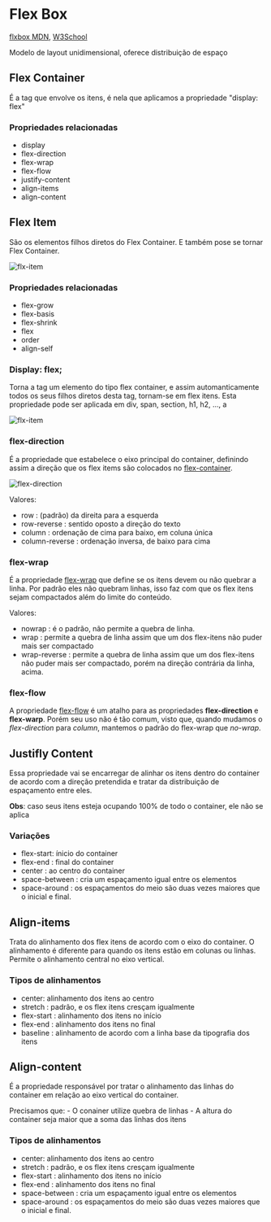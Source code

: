 # Flex Box

[flxbox MDN](https://developer.mozilla.org/en-US/docs/Web/CSS/CSS_Flexible_Box_Layout/Basic_Concepts_of_Flexbox), [W3School](https://www.w3schools.com/css/css3_flexbox.asp)

Modelo de layout unidimensional, oferece distribuição de espaço

## Flex Container
É a tag que envolve os itens, é nela que aplicamos a propriedade "display: flex"

### Propriedades relacionadas
- display
- flex-direction
- flex-wrap
- flex-flow
- justify-content
- align-items
- align-content


## Flex Item

São os elementos filhos diretos do Flex Container. E também pose se tornar Flex Container.


![flx-item](https://encrypted-tbn0.gstatic.com/images?q=tbn:ANd9GcRKQML4QVgTsqFV75YHn0eXWsACisYFv3Jq7A&usqp=CAU)


### Propriedades relacionadas

- flex-grow
- flex-basis
- flex-shrink
- flex
- order
- align-self

### Display: flex;

Torna a tag um elemento do tipo flex container, e assim automanticamente todos os seus filhos diretos desta tag, tornam-se em flex itens. Esta propriedade pode ser aplicada em div, span, section, h1, h2, ..., a

![flx-item](https://encrypted-tbn0.gstatic.com/images?q=tbn:ANd9GcRKQML4QVgTsqFV75YHn0eXWsACisYFv3Jq7A&usqp=CAU)


### flex-direction

É a propriedade que estabelece o eixo principal do container, definindo assim a direção que os flex items são colocados no [flex-container](https://developer.mozilla.org/pt-BR/docs/Web/CSS/flex-direction).

![flex-direction](https://res.cloudinary.com/practicaldev/image/fetch/s----O5J3PQ--/c_limit%2Cf_auto%2Cfl_progressive%2Cq_auto%2Cw_880/https://dev-to-uploads.s3.amazonaws.com/i/4jkkaafn2ef4osrtmhyg.png)

Valores:
- row : (padrão) da direita para a esquerda
- row-reverse : sentido oposto a direção do texto
- column : ordenação de cima para baixo, em coluna única
- column-reverse : ordenação inversa, de baixo para cima

### flex-wrap

É a propriedade [flex-wrap](https://developer.mozilla.org/pt-BR/docs/Web/CSS/flex-wrap) que define se os itens devem ou não quebrar a linha. Por padrão eles não quebram linhas, isso faz com que os flex itens sejam compactados além do limite do conteúdo.

Valores:
- nowrap : é o padrão, não permite a quebra de linha.
- wrap : permite a quebra de linha assim que um dos flex-itens não puder mais ser compactado
- wrap-reverse : permite a quebra de linha assim que um dos flex-itens não puder mais ser compactado, porém na direção contrária da linha, acima.

### flex-flow

A propriedade [flex-flow]() é um atalho para as propriedades **flex-direction** e **flex-warp**.
Porém seu uso não é tão comum, visto que, quando mudamos o *flex-direction* para *column*, mantemos o padrão do flex-wrap que *no-wrap*.

## Justifly Content

Essa propriedade vai se encarregar de alinhar os itens dentro do container de acordo com a direção pretendida e tratar da distribuição de espaçamento entre eles.

**Obs**: caso seus itens esteja ocupando 100% de todo o container, ele não se aplica

### Variações
 - flex-start: ínicio do container
 - flex-end : final do container
 - center : ao centro do container
 - space-between : cria um espaçamento igual entre os elementos
 - space-around : os espaçamentos do meio são duas vezes maiores que o inicial e final.

 ## Align-items

 Trata do alinhamento dos flex itens de acordo com o eixo do container.
 O alinhamento é diferente para quando os itens estão em colunas ou linhas.
 Permite o alinhamento central no eixo vertical.

 ### Tipos de alinhamentos
 - center: alinhamento dos itens ao centro
 - stretch : padrão, e os flex itens cresçam igualmente
 - flex-start : alinhamento dos itens no início
 - flex-end : alinhamento dos itens no final
 - baseline : alinhamento de acordo com a linha base da tipografia dos itens
 
 ## Align-content

 É a propriedade responsável por tratar o alinhamento das linhas do container em relação ao eixo vertical do container.

 Precisamos que:
    - O conainer utilize quebra de linhas
    - A altura do container seja maior que a soma das linhas dos itens

### Tipos de alinhamentos
 - center: alinhamento dos itens ao centro
 - stretch : padrão, e os flex itens cresçam igualmente
 - flex-start : alinhamento dos itens no início
 - flex-end : alinhamento dos itens no final
 - space-between : cria um espaçamento igual entre os elementos
 - space-around : os espaçamentos do meio são duas vezes maiores que o inicial e final.

